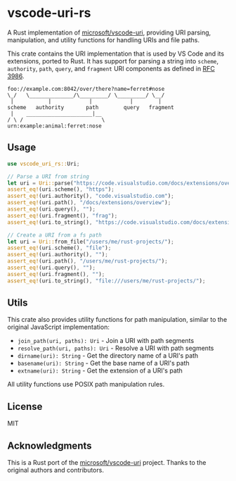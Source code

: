 # vscode-uri-rs

A Rust implementation of [microsoft/vscode-uri](https://github.com/microsoft/vscode-uri), providing URI parsing, manipulation, and utility functions for handling URIs and file paths.

This crate contains the URI implementation that is used by VS Code and its extensions, ported to Rust. It has support for parsing a string into `scheme`, `authority`, `path`, `query`, and `fragment` URI components as defined in [RFC 3986](http://tools.ietf.org/html/rfc3986).

```text
foo://example.com:8042/over/there?name=ferret#nose
\_/   \______________/\_________/ \_________/ \__/
 |           |            |            |        |
scheme   authority       path        query   fragment
 |    _____________________|__
/ \ /                         \
urn:example:animal:ferret:nose
```

## Usage

```rust
use vscode_uri_rs::Uri;

// Parse a URI from string
let uri = Uri::parse("https://code.visualstudio.com/docs/extensions/overview#frag").unwrap();
assert_eq!(uri.scheme(), "https");
assert_eq!(uri.authority(), "code.visualstudio.com");
assert_eq!(uri.path(), "/docs/extensions/overview");
assert_eq!(uri.query(), "");
assert_eq!(uri.fragment(), "frag");
assert_eq!(uri.to_string(), "https://code.visualstudio.com/docs/extensions/overview#frag");

// Create a URI from a fs path
let uri = Uri::from_file("/users/me/rust-projects/");
assert_eq!(uri.scheme(), "file");
assert_eq!(uri.authority(), "");
assert_eq!(uri.path(), "/users/me/rust-projects/");
assert_eq!(uri.query(), "");
assert_eq!(uri.fragment(), "");
assert_eq!(uri.to_string(), "file:///users/me/rust-projects/");
```

## Utils

This crate also provides utility functions for path manipulation, similar to the original JavaScript implementation:

* `join_path(uri, paths): Uri` - Join a URI with path segments
* `resolve_path(uri, paths): Uri` - Resolve a URI with path segments
* `dirname(uri): String` - Get the directory name of a URI's path
* `basename(uri): String` - Get the base name of a URI's path
* `extname(uri): String` - Get the extension of a URI's path

All utility functions use POSIX path manipulation rules.

## License

MIT

## Acknowledgments

This is a Rust port of the [microsoft/vscode-uri](https://github.com/microsoft/vscode-uri) project. Thanks to the original authors and contributors.

